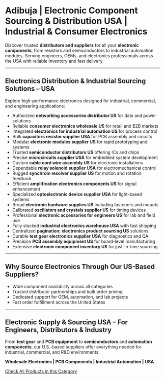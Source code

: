 # Adibuja | Electronic Component Sourcing & Distribution USA | Industrial & Consumer Electronics

Discover trusted **distributors and suppliers** for all your **electronic components**, from resistors and semiconductors to industrial automation modules. Serving engineers, OEMs, and electronics professionals across the USA with reliable inventory and fast delivery.

---

## Electronics Distribution & Industrial Sourcing Solutions – USA

Explore high-performance electronics designed for industrial, commercial, and engineering applications:

- Authorized **networking accessories distributor US** for data and power solutions  
- Reliable **consumer electronics wholesale US** for retail and B2B markets  
- Integrated **electronics for industrial automation US** for process control  
- Bulk **capacitors resistor supplier USA** for PCB assembly and circuits  
- Modular **electronic modules supplier US** for rapid prototyping and systems  
- Trusted **semiconductor distributors US** offering ICs and chips  
- Precise **microcircuits supplier USA** for embedded system development  
- Custom **cable cord wire assembly US** for electronic installations  
- Dependable **relay solenoid supplier USA** for electromechanical control  
- Rugged **synchrom resolver supplier US** for motion and rotation feedback  
- Efficient **amplification electronics components US** for signal enhancement  
- Specialized **optoelectronic device supplier USA** for light-based systems  
- Broad **electronic hardware supplies US** including fasteners and mounts  
- Calibrated **oscillators and crystals supplier US** for timing devices  
- Professional **electronic accessories for engineers US** for lab and field use  
- Fully stocked **industrial electronics warehouse USA** with fast shipping  
- Centralized **pagination: electronics product sourcing US** solutions  
- Durable **test gear electronics supplier USA** for diagnostics and QA  
- Precision **PCB assembly equipment US** for board-level manufacturing  
- Extensive **electronic component inventory US** for just-in-time sourcing  

---

## Why Source Electronics Through Our US-Based Suppliers?

- Wide component availability across all categories  
- Trusted distributor partnerships and bulk order pricing  
- Dedicated support for OEM, automation, and lab projects  
- Fast order fulfillment across the United States  


---

## Electronic Supply & Sourcing USA – For Engineers, Distributors & Industry

From **test gear** and **PCB equipment** to **semiconductors** and **automation components**, our U.S.-based suppliers offer everything needed for industrial, commercial, and R&D environments.

**Wholesale Electronics | PCB Components | Industrial Automation | USA**

[Check All Products in this Category](https://www.adibuja.com/categories/electronics)
